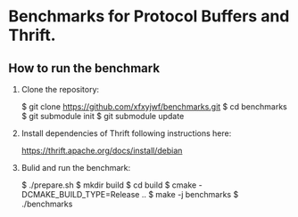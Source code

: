 # Benchmarks for Protocol Buffers and Thrift.

## How to run the benchmark

  1. Clone the repository:

        $ git clone https://github.com/xfxyjwf/benchmarks.git
        $ cd benchmarks
        $ git submodule init
        $ git submodule update

  2. Install dependencies of Thrift following instructions here:

        https://thrift.apache.org/docs/install/debian

  3. Bulid and run the benchmark:

        $ ./prepare.sh
        $ mkdir build
        $ cd build
        $ cmake -DCMAKE_BUILD_TYPE=Release ..
        $ make -j benchmarks
        $ ./benchmarks

